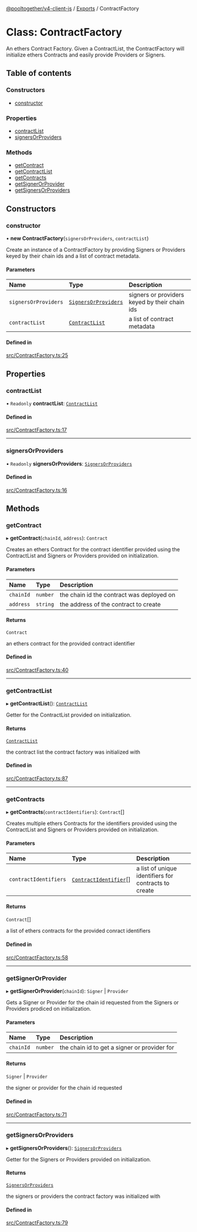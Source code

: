 [@pooltogether/v4-client-js](../README.md) / [Exports](../modules.md) / ContractFactory

# Class: ContractFactory

An ethers Contract Factory.
Given a ContractList, the ContractFactory will initialize ethers Contracts and easily provide Providers or Signers.

## Table of contents

### Constructors

- [constructor](ContractFactory.md#constructor)

### Properties

- [contractList](ContractFactory.md#contractlist)
- [signersOrProviders](ContractFactory.md#signersorproviders)

### Methods

- [getContract](ContractFactory.md#getcontract)
- [getContractList](ContractFactory.md#getcontractlist)
- [getContracts](ContractFactory.md#getcontracts)
- [getSignerOrProvider](ContractFactory.md#getsignerorprovider)
- [getSignersOrProviders](ContractFactory.md#getsignersorproviders)

## Constructors

### constructor

• **new ContractFactory**(`signersOrProviders`, `contractList`)

Create an instance of a ContractFactory by providing Signers or Providers keyed by their chain ids and a list of contract metadata.

#### Parameters

| Name | Type | Description |
| :------ | :------ | :------ |
| `signersOrProviders` | [`SignersOrProviders`](../interfaces/SignersOrProviders.md) | signers or providers keyed by their chain ids |
| `contractList` | [`ContractList`](../interfaces/ContractList.md) | a list of contract metadata |

#### Defined in

[src/ContractFactory.ts:25](https://github.com/pooltogether/v4-client-js/blob/c6fb080/src/ContractFactory.ts#L25)

## Properties

### contractList

• `Readonly` **contractList**: [`ContractList`](../interfaces/ContractList.md)

#### Defined in

[src/ContractFactory.ts:17](https://github.com/pooltogether/v4-client-js/blob/c6fb080/src/ContractFactory.ts#L17)

___

### signersOrProviders

• `Readonly` **signersOrProviders**: [`SignersOrProviders`](../interfaces/SignersOrProviders.md)

#### Defined in

[src/ContractFactory.ts:16](https://github.com/pooltogether/v4-client-js/blob/c6fb080/src/ContractFactory.ts#L16)

## Methods

### getContract

▸ **getContract**(`chainId`, `address`): `Contract`

Creates an ethers Contract for the contract identifier provided using the ContractList and Signers or Providers provided on initialization.

#### Parameters

| Name | Type | Description |
| :------ | :------ | :------ |
| `chainId` | `number` | the chain id the contract was deployed on |
| `address` | `string` | the address of the contract to create |

#### Returns

`Contract`

an ethers contract for the provided contract identifier

#### Defined in

[src/ContractFactory.ts:40](https://github.com/pooltogether/v4-client-js/blob/c6fb080/src/ContractFactory.ts#L40)

___

### getContractList

▸ **getContractList**(): [`ContractList`](../interfaces/ContractList.md)

Getter for the ContractList provided on initialization.

#### Returns

[`ContractList`](../interfaces/ContractList.md)

the contract list the contract factory was initialized with

#### Defined in

[src/ContractFactory.ts:87](https://github.com/pooltogether/v4-client-js/blob/c6fb080/src/ContractFactory.ts#L87)

___

### getContracts

▸ **getContracts**(`contractIdentifiers`): `Contract`[]

Creates multiple ethers Contracts for the identifiers provided using the ContractList and Signers or Providers provided on initialization.

#### Parameters

| Name | Type | Description |
| :------ | :------ | :------ |
| `contractIdentifiers` | [`ContractIdentifier`](../interfaces/ContractIdentifier.md)[] | a list of unique identifiers for contracts to create |

#### Returns

`Contract`[]

a list of ethers contracts for the provided conract identifiers

#### Defined in

[src/ContractFactory.ts:58](https://github.com/pooltogether/v4-client-js/blob/c6fb080/src/ContractFactory.ts#L58)

___

### getSignerOrProvider

▸ **getSignerOrProvider**(`chainId`): `Signer` \| `Provider`

Gets a Signer or Provider for the chain id requested from the Signers or Providers prodiced on initialization.

#### Parameters

| Name | Type | Description |
| :------ | :------ | :------ |
| `chainId` | `number` | the chain id to get a signer or provider for |

#### Returns

`Signer` \| `Provider`

the signer or provider for the chain id requested

#### Defined in

[src/ContractFactory.ts:71](https://github.com/pooltogether/v4-client-js/blob/c6fb080/src/ContractFactory.ts#L71)

___

### getSignersOrProviders

▸ **getSignersOrProviders**(): [`SignersOrProviders`](../interfaces/SignersOrProviders.md)

Getter for the Signers or Providers provided on initialization.

#### Returns

[`SignersOrProviders`](../interfaces/SignersOrProviders.md)

the signers or providers the contract factory was initialized with

#### Defined in

[src/ContractFactory.ts:79](https://github.com/pooltogether/v4-client-js/blob/c6fb080/src/ContractFactory.ts#L79)
